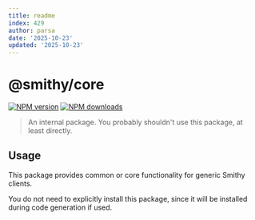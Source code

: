 ```yaml
---
title: readme
index: 429
author: parsa
date: '2025-10-23'
updated: '2025-10-23'
---
```

# @smithy/core

[![NPM version](https://img.shields.io/npm/v/@smithy/core/latest.svg)](https://www.npmjs.com/package/@smithy/core)
[![NPM downloads](https://img.shields.io/npm/dm/@smithy/core.svg)](https://www.npmjs.com/package/@smithy/core)

> An internal package. You probably shouldn't use this package, at least directly.

## Usage

This package provides common or core functionality for generic Smithy clients.

You do not need to explicitly install this package, since it will be installed during code generation if used.
